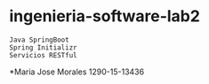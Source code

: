 # ingenieria-software-lab2
    Java SpringBoot
    Spring Initializr
    Servicios RESTful
*Maria Jose Morales 1290-15-13436
